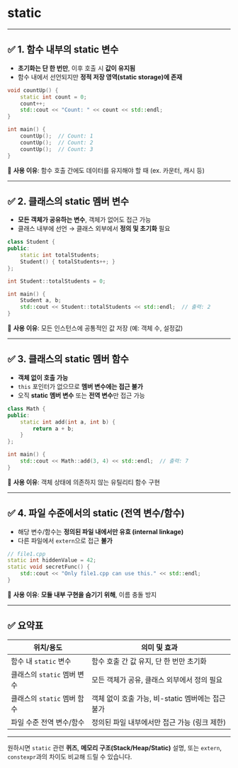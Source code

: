 # static

---

## ✅ 1. **함수 내부의 static 변수**

* **초기화는 단 한 번만**, 이후 호출 시 **값이 유지됨**
* 함수 내에서 선언되지만 **정적 저장 영역(static storage)에 존재**

```cpp
void countUp() {
    static int count = 0;
    count++;
    std::cout << "Count: " << count << std::endl;
}

int main() {
    countUp();  // Count: 1
    countUp();  // Count: 2
    countUp();  // Count: 3
}
```

📌 **사용 이유**: 함수 호출 간에도 데이터를 유지해야 할 때 (ex. 카운터, 캐시 등)

---

## ✅ 2. **클래스의 static 멤버 변수**

* **모든 객체가 공유하는 변수**, 객체가 없어도 접근 가능
* 클래스 내부에 선언 → 클래스 외부에서 **정의 및 초기화** 필요

```cpp
class Student {
public:
    static int totalStudents;
    Student() { totalStudents++; }
};

int Student::totalStudents = 0;

int main() {
    Student a, b;
    std::cout << Student::totalStudents << std::endl;  // 출력: 2
}
```

📌 **사용 이유**: 모든 인스턴스에 공통적인 값 저장 (예: 객체 수, 설정값)

---

## ✅ 3. **클래스의 static 멤버 함수**

* **객체 없이 호출 가능**
* `this` 포인터가 없으므로 **멤버 변수에는 접근 불가**
* 오직 **static 멤버 변수** 또는 **전역 변수**만 접근 가능

```cpp
class Math {
public:
    static int add(int a, int b) {
        return a + b;
    }
};

int main() {
    std::cout << Math::add(3, 4) << std::endl;  // 출력: 7
}
```

📌 **사용 이유**: 객체 상태에 의존하지 않는 유틸리티 함수 구현

---

## ✅ 4. **파일 수준에서의 static (전역 변수/함수)**

* 해당 변수/함수는 **정의된 파일 내에서만 유효 (internal linkage)**
* 다른 파일에서 `extern`으로 접근 **불가**

```cpp
// file1.cpp
static int hiddenValue = 42;
static void secretFunc() {
    std::cout << "Only file1.cpp can use this." << std::endl;
}
```

📌 **사용 이유**: **모듈 내부 구현을 숨기기 위해**, 이름 충돌 방지

---

## ✅ 요약표

| 위치/용도               | 의미 및 효과                          |
| ------------------- | -------------------------------- |
| 함수 내 `static` 변수    | 함수 호출 간 값 유지, 단 한 번만 초기화         |
| 클래스의 `static` 멤버 변수 | 모든 객체가 공유, 클래스 외부에서 정의 필요        |
| 클래스의 `static` 멤버 함수 | 객체 없이 호출 가능, 비-static 멤버에는 접근 불가 |
| 파일 수준 전역 변수/함수      | 정의된 파일 내부에서만 접근 가능 (링크 제한)       |

---

원하시면 `static` 관련 **퀴즈**, **메모리 구조(Stack/Heap/Static)** 설명, 또는 `extern`, `constexpr`과의 차이도 비교해 드릴 수 있습니다.
